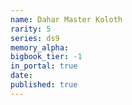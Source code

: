 ```yaml
---
name: Dahar Master Koloth
rarity: 5
series: ds9
memory_alpha:
bigbook_tier: -1
in_portal: true
date:
published: true
---
```



